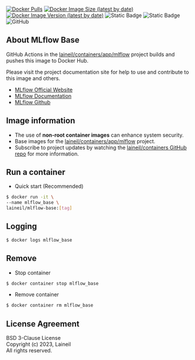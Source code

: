 [![Docker Pulls](https://img.shields.io/docker/pulls/laineil/mlflow-base)](https://hub.docker.com/r/laineil/mlflow-base) [![Docker Image Size (latest by date)](https://img.shields.io/docker/image-size/laineil/mlflow-base?sort=date)](https://hub.docker.com/r/laineil/mlflow-base/tags) [![Docker Image Version (latest by date)](https://img.shields.io/docker/v/laineil/mlflow-base?sort=date)](https://hub.docker.com/r/laineil/mlflow-base/tags) ![Static Badge](https://img.shields.io/badge/python-3.10%20%7C%203.11-blue) ![Static Badge](https://img.shields.io/badge/arch-x86__64%20%7C%20arm64%20%7C%20ppc64le-blue) ![GitHub](https://img.shields.io/github/license/laineil/containers)

## About MLflow Base

GitHub Actions in the [laineil/containers/app/mlflow](https://github.com/laineil/containers/tree/main/app/mlflow) project builds and pushes this image to Docker Hub.

Please visit the project documentation site for help to use and contribute to this image and others.

- [MLflow Official Website](https://mlflow.org/)
- [MLflow Documentation](https://mlflow.org/docs/latest/index.html)
- [MLflow Github](https://github.com/mlflow/mlflow)

## Image information

- The use of **non-root container images** can enhance system security.
- Base images for the [laineil/containers/app/mlflow](https://github.com/laineil/containers/tree/main/app/mlflow) project.
- Subscribe to project updates by watching the [laineil/containers GitHub repo](https://github.com/laineil/containers) for more information.

## Run a container

- Quick start (Recommended)

```bash
$ docker run -it \
--name mlflow_base \
laineil/mlflow-base:[tag]
```

## Logging

```bash
$ docker logs mlflow_base
```

## Remove

- Stop container

```bash
$ docker container stop mlflow_base
```

- Remove container

```bash
$ docker container rm mlflow_base
```

## License Agreement

BSD 3-Clause License  
Copyright (c) 2023, Laineil  
All rights reserved.

